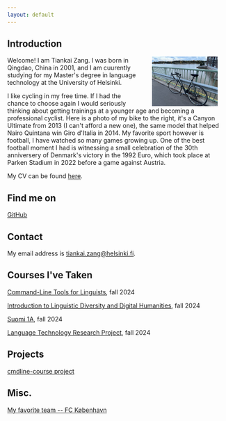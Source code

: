 ```yaml
---
layout: default
---
```


## Introduction

<img src="bike.jpg" alt="Photo" hspace="20" width="30%" align="right"/> Welcome! I am Tiankai Zang. I was born in Qingdao, China in 2001, and I am cuurently studying for my Master's degree in language technology at the University of Helsinki.

I like cycling in my free time. If I had the chance to choose again I would seriously thinking about getting trainings at a younger age and becoming a professional cyclist. Here is a photo of my bike to the right, it's a Canyon Ultimate from 2013 (I can't afford a new one), the same model that helped Nairo Quintana win Giro d'Italia in 2014. My favorite sport however is football, I have watched so many  games growing up. One of the best football moment I had is witnessing a small celebration of the 30th anniversery of Denmark's victory in the 1992 Euro, which took place at Parken Stadium in 2022 before a game against Austria.

My CV can be found [here](https://www.overleaf.com/read/gwkvnsnwswbf#b0de6e).

## Find me on

[GitHub](https://github.com/tkzang)

## Contact

My email address is tiankai.zang@helsinki.fi.

## Courses I've Taken

[Command-Line Tools for Linguists](https://studies.helsinki.fi/courses/course-implementation/hy-opt-cur-2425-261401a1-c550-4436-91b9-7edf4a1a3b57), fall 2024

[Introduction to Linguistic Diversity and Digital Humanities](https://studies.helsinki.fi/courses/course-implementation/hy-opt-cur-2425-9df97501-21e6-4b8d-9de4-e91303f2ff71), fall 2024

[Suomi 1A](https://studies.helsinki.fi/courses/course-implementation/hy-opt-cur-2425-f0faf3a8-9268-475f-857b-3e8d0dfec1d8), fall 2024

[Language Technology Research Project](https://studies.helsinki.fi/courses/course-implementation/otm-11a65c0b-ee1b-4866-aa0f-3cae92e8e301), fall 2024

## Projects
[cmdline-course project](https://github.com/tkzang/cmdline-course)

## Misc. 
[My favorite team -- FC København](https://www.fck.dk/) 
